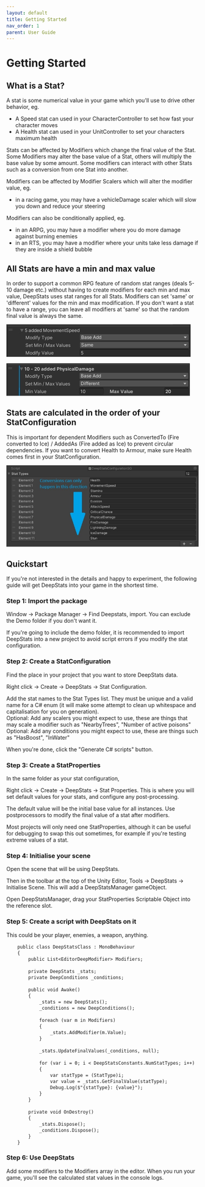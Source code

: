 ```yaml
---
layout: default
title: Getting Started
nav_order: 1
parent: User Guide
---
```


# Getting Started

## What is a Stat?
A stat is some numerical value in your game which you'll use to drive other behavior, eg.
- A Speed stat can used in your CharacterController to set how fast your character moves
- A Health stat can used in your UnitController to set your characters maximum health

Stats can be affected by Modifiers which change the final value of the Stat. Some Modifiers may alter the base value of a Stat, others will multiply the base value by some amount. Some modifiers can interact with other Stats such as a conversion from one Stat into another.

Modifiers can be affected by Modifier Scalers which will alter the modifier value, eg.
- in a racing game, you may have a vehicleDamage scaler which will slow you down and reduce your steering

Modifiers can also be conditionally applied, eg.
- in an ARPG, you may have a modifier where you do more damage against burning enemies
- in an RTS, you may have a modifier where your units take less damage if they are inside a shield bubble

## All Stats are have a min and max value

In order to support a common RPG feature of random stat ranges (deals 5-10 damage etc.) without having to create modifiers for each min and max value, DeepStats uses stat ranges for all Stats. Modifiers can set 'same' or 'different' values for the min and max modification. If you don't want a stat to have a range, you can leave all modifiers at 'same' so that the random final value is always the same.

![same min max](../images/minMaxSame.jpg)

![different min max](../images/minMaxDifferent.jpg)

## Stats are calculated in the order of your StatConfiguration

This is important for dependent Modifiers such as ConvertedTo (Fire converted to Ice) / AddedAs (Fire added as Ice) to prevent circular dependencies. If you want to convert Health to Armour, make sure Health comes first in your StatConfiguration.

![dependent rule](../images/dependentRule.jpg)

## Quickstart

If you're not interested in the details and happy to experiment, the following guide will get DeepStats into your game in the shortest time.

### Step 1: Import the package
Window -> Package Manager -> Find Deepstats, import. You can exclude the Demo folder if you don't want it. 

If you're going to include the demo folder, it is recommended to import DeepStats into a new project to avoid script errors if you modify the stat configuration.

### Step 2: Create a StatConfiguration
Find the place in your project that you want to store DeepStats data. 

Right click -> Create -> DeepStats -> Stat Configuration.

Add the stat names to the Stat Types list. They must be unique and a valid name for a C# enum (it will make some attempt to clean up whitespace and capitalisation for you on generation).\
Optional: Add any scalers you might expect to use, these are things that may scale a modifier such as "NearbyTrees", "Number of active poisons"\
Optional: Add any conditions you might expect to use, these are things such as "HasBoost", "InWater"

When you're done, click the "Generate C# scripts" button.

### Step 3: Create a StatProperties
In the same folder as your stat configuration, 

Right click -> Create -> DeepStats -> Stat Properties. This is where you will set default values for your stats, and configure any post-processing.

The default value will be the initial base value for all instances. 
Use postprocessors to modify the final value of a stat after modifiers.

Most projects will only need one StatProperties, although it can be useful for debugging to swap this out sometimes, for example if you're testing extreme values of a stat.

### Step 4: Initialise your scene
Open the scene that will be using DeepStats. 

Then in the toolbar at the top of the Unity Editor, Tools -> DeepStats -> Initialise Scene. This will add a DeepStatsManager gameObject.

Open DeepStatsManager, drag your StatProperties Scriptable Object into the reference slot.

### Step 5: Create a script with DeepStats on it

This could be your player, enemies, a weapon, anything.

```
    public class DeepStatsClass : MonoBehaviour
    {
        public List<EditorDeepModifier> Modifiers;

        private DeepStats _stats;
        private DeepConditions _conditions;

        public void Awake()
        {
            _stats = new DeepStats();
            _conditions = new DeepConditions();

            foreach (var m in Modifiers)
            {
                _stats.AddModifier(m.Value);
            }

            _stats.UpdateFinalValues(_conditions, null);

            for (var i = 0; i < DeepStatsConstants.NumStatTypes; i++)
            {
                var statType = (StatType)i;
                var value = _stats.GetFinalValue(statType);
                Debug.Log($"{statType}: {value}");
            }
        }

        private void OnDestroy()
        {
            _stats.Dispose();
            _conditions.Dispose();
        }
    }
```

### Step 6: Use DeepStats
Add some modifiers to the Modifiers array in the editor. When you run your game, you'll see the calculated stat values in the console logs.
